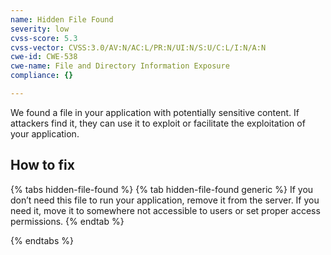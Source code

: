 ```yaml
---
name: Hidden File Found
severity: low
cvss-score: 5.3
cvss-vector: CVSS:3.0/AV:N/AC:L/PR:N/UI:N/S:U/C:L/I:N/A:N
cwe-id: CWE-538
cwe-name: File and Directory Information Exposure
compliance: {}

---            
```


We found a file in your application with potentially sensitive content. If attackers find it, they can use it to exploit or facilitate the exploitation of your application.

## How to fix

{% tabs hidden-file-found %}
{% tab hidden-file-found generic %}
If you don’t need this file to run your application, remove it from the server. If you need it, move it to somewhere not accessible to users or set proper access permissions.
{% endtab %}

{% endtabs %}
